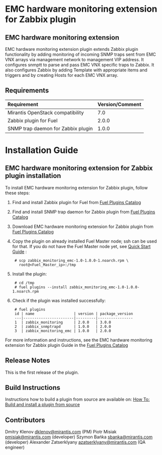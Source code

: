 EMC hardware monitoring extension for Zabbix plugin
===================================================

EMC hardware monitoring extension
---------------------------------

EMC hardware monitoring extension plugin extends Zabbix plugin functionality by
adding monitoring of incoming SNMP traps sent from EMC VNX arrays via management
network to management VIP address. It configures snmptt to parse and pass EMC
VNX specific traps to Zabbix. It also configures Zabbix by adding Template with
appropriate items and triggers and by creating Hosts for each EMC VNX array.

Requirements
------------

| Requirement                        | Version/Comment |
|:-----------------------------------|:----------------|
| Mirantis OpenStack compatibility   | 7.0             |
| Zabbix plugin for Fuel             | 2.0.0           |
| SNMP trap daemon for Zabbix plugin | 1.0.0           |

Installation Guide
==================

EMC hardware monitoring extension for Zabbix plugin installation
----------------------------------------------------------------

To install EMC hardware monitoring extension for Zabbix plugin,
follow these steps:

1. Find and install Zabbix plugin for Fuel from
    [Fuel Plugins Catalog](https://software.mirantis.com/fuel-plugins)

2. Find and install SNMP trap daemon for Zabbix plugin from
    [Fuel Plugins Catalog](https://software.mirantis.com/fuel-plugins)

3. Download EMC hardware monitoring extension for Zabbix plugin from
    [Fuel Plugins Catalog](https://software.mirantis.com/fuel-plugins)

4. Copy the plugin on already installed Fuel Master node; ssh can be used for
    that. If you do not have the Fuel Master node yet, see
    [Quick Start Guide](https://software.mirantis.com/quick-start/) :

        # scp zabbix_monitoring_emc-1.0-1.0.0-1.noarch.rpm \
          root@<Fuel_Master_ip>:/tmp

5. Install the plugin:

        # cd /tmp
        # fuel plugins --install zabbix_monitoring_emc-1.0-1.0.0-1.noarch.rpm

6. Check if the plugin was installed successfully:

        # fuel plugins
        id | name                  | version | package_version
        ---|-----------------------|---------|----------------
        1  | zabbix_monitoring     | 2.0.0   | 3.0.0
        2  | zabbix_snmptrapd      | 1.0.0   | 2.0.0
        3  | zabbix_monitoring_emc | 1.0.0   | 2.0.0

For more information and instructions, see the EMC hardware monitoring extension
for Zabbix plugin Guide in the
[Fuel Plugins Catalog](https://software.mirantis.com/fuel-plugins)

Release Notes
-------------

This is the first release of the plugin.

Build Instructions
------------------

Instructions how to build a plugin from source are available on:
[How To: Build and install a plugin from source](https://wiki.openstack.org/wiki/Fuel/Plugins#How_To:_Build_and_install_a_plugin_from_source)

Contributors
------------

Dmitry Klenov <dklenov@mirantis.com> (PM)
Piotr Misiak <pmisiak@mirantis.com> (developer)
Szymon Bańka <sbanka@mirantis.com> (developer)
Alexander Zatserklyany <azatserklyany@mirantis.com> (QA engineer)
